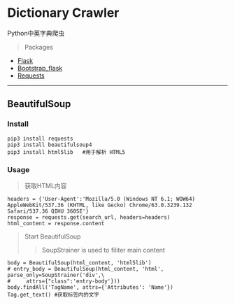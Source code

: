 # Dictionary Crawler
Python中英字典爬虫
> Packages
 - [Flask](https://github.com/pallets/flask)
 - [Bootstrap_flask](https://github.com/greyli/bootstrap-flask)
 - [Requests](https://github.com/psf/requests)
***

## BeautifulSoup

### Install
```python3
pip3 install requests
pip3 install beautifulsoup4
pip3 install html5lib   #用于解析 HTML5
```
### Usage
> 获取HTML内容
```python3
headers = {'User-Agent':'Mozilla/5.0 (Windows NT 6.1; WOW64) AppleWebKit/537.36 (KHTML, like Gecko) Chrome/63.0.3239.132 Safari/537.36 QIHU 360SE'}
response = requests.get(search_url, headers=headers)
html_content = response.content
```
> Start BeautifulSoup
>> SoupStrainer is used to filiter main content
```python3
body = BeautifulSoup(html_content, 'html5lib')
# entry_body = BeautifulSoup(html_content, 'html', parse_only=SoupStrainer('div',\
#     attrs={"class":'entry-body'}))
body.findAll('TagName', attrs={'Attributes': 'Name'})
Tag.get_text() #获取标签内的文字
```
